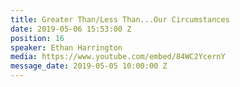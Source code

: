 ```yaml
---
title: Greater Than/Less Than...Our Circumstances
date: 2019-05-06 15:53:00 Z
position: 16
speaker: Ethan Harrington
media: https://www.youtube.com/embed/84WC2YcernY
message_date: 2019-05-05 10:00:00 Z
---
```


